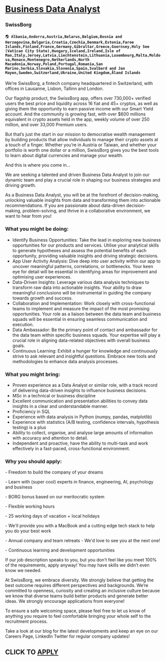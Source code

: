 # [Business Data Analyst](https://www.remotewlb.com/apply/business-data-analyst-73253)  
### SwissBorg  
#### `🌎 Albania,Andorra,Austria,Belarus,Belgium,Bosnia and Herzegovina,Bulgaria,Croatia,Czechia,Denmark,Estonia,Faroe Islands,Finland,France,Germany,Gibraltar,Greece,Guernsey,Holy See (Vatican City State),Hungary,Iceland,Ireland,Isle of Man,Italy,Jersey,Latvia,Liechtenstein,Lithuania,Luxembourg,Malta,Moldova,Monaco,Montenegro,Netherlands,North Macedonia,Norway,Poland,Portugal,Romania,San Marino,Serbia,Slovakia,Slovenia,Spain,Svalbard and Jan Mayen,Sweden,Switzerland,Ukraine,United Kingdom,Åland Islands`  

We’re SwissBorg, a fintech company headquartered in Switzerland, with offices in Lausanne, Lisbon, Tallinn and London.

Our flagship product, the SwissBorg app, offers over 730,000+ verified users the best price and liquidity across 16 fiat and 45+ cryptos, as well as giving them the opportunity to earn passive income with our Smart Yield account. And the community is growing fast, with over $600 millions equivalent in crypto assets held in the app, weekly volume of over 250 million, and over 33,000 Premium users.

But that’s just the start in our mission to democratise wealth management by building products that allow individuals to manage their crypto assets at a touch of a finger. Whether you’re in Austria or Taiwan, and whether your portfolio is worth one dollar or a million, SwissBorg gives you the best tools to learn about digital currencies and manage your wealth.

And this is where you come in...

We are seeking a talented and driven Business Data Analyst to join our dynamic team and play a crucial role in shaping our business strategies and driving growth.

As a Business Data Analyst, you will be at the forefront of decision-making, unlocking valuable insights from data and transforming them into actionable recommendations. If you are passionate about data-driven decision-making, problem-solving, and thrive in a collaborative environment, we want to hear from you!

### What you might be doing:

  * Identify Business Opportunities: Take the lead in exploring new business opportunities for our products and services. Utilise your analytical skills to generate hypotheses and assess the potential benefits of each opportunity, providing valuable insights and driving strategic decisions.
  * App User Activity Analysis: Dive deep into user activity within our app to uncover meaningful patterns, correlations, or bottlenecks. Your keen eye for detail will be essential in identifying areas for improvement and optimising user experiences.
  * Data-Driven Insights: Leverage various data analysis techniques to transform raw data into actionable insights. Your ability to draw meaningful conclusions will be instrumental in guiding the company towards growth and success.
  * Collaboration and Implementation: Work closely with cross-functional teams to implement and measure the impact of the most promising opportunities. Your role as a liaison between the data team and business squads will be essential in ensuring seamless communication and execution.
  * Data Ambassador: Be the primary point of contact and ambassador for the data team within specific business squads. Your expertise will play a crucial role in aligning data-related objectives with overall business goals.
  * Continuous Learning: Exhibit a hunger for knowledge and continuously strive to ask relevant and insightful questions. Embrace new tools and methodologies to enhance data analysis processes.

### What you might bring:

  * Proven experience as a Data Analyst or similar role, with a track record of delivering data-driven insights to influence business decisions.
  * MSc in a technical or business discipline 
  * Excellent communication and presentation abilities to convey data insights in a clear and understandable manner.
  * Proficiency in SQL 
  * Experience with data analysis in Python (numpy, pandas, matplotlib) 
  * Experience with statistics (A/B testing, confidence intervals, hypothesis testing) is a plus
  * Ability to collect, organise, and analyse large amounts of information with accuracy and attention to detail. 
  * Independent and proactive, have the ability to multi-task and work effectively in a fast-paced, cross-functional environment.

### Why you should apply:

\- Freedom to build the company of your dreams

\- Learn with (super cool) experts in finance, engineering, AI, psychology and business

\- BORG bonus based on our meritocratic system

\- Flexible working hours

\- 25 working days of vacation + local holidays

\- We'll provide you with a MacBook and a cutting edge tech stack to help you do your best work

\- Annual company and team retreats - We'd love to see you at the next one!

\- Continuous learning and development opportunities

If our job description speaks to you, but you don’t feel like you meet 100% of the requirements, apply anyway! You may have skills we didn’t even know we needed.

At SwissBorg, we embrace diversity. We strongly believe that getting the best outcome requires different perspectives and backgrounds. We’re committed to openness, curiosity and creating an inclusive culture because we know that diverse teams build better products and generate better ideas. We strongly encourage applications from everyone!

To ensure a safe welcoming space, please feel free to let us know of anything you require to feel comfortable bringing your whole self to the recruitment process.

Take a look at our blog for the latest developments and keep an eye on our Careers Page, LinkedIn Twitter for regular company updates!

  
## CLICK TO [APPLY](https://www.remotewlb.com/apply/business-data-analyst-73253)

